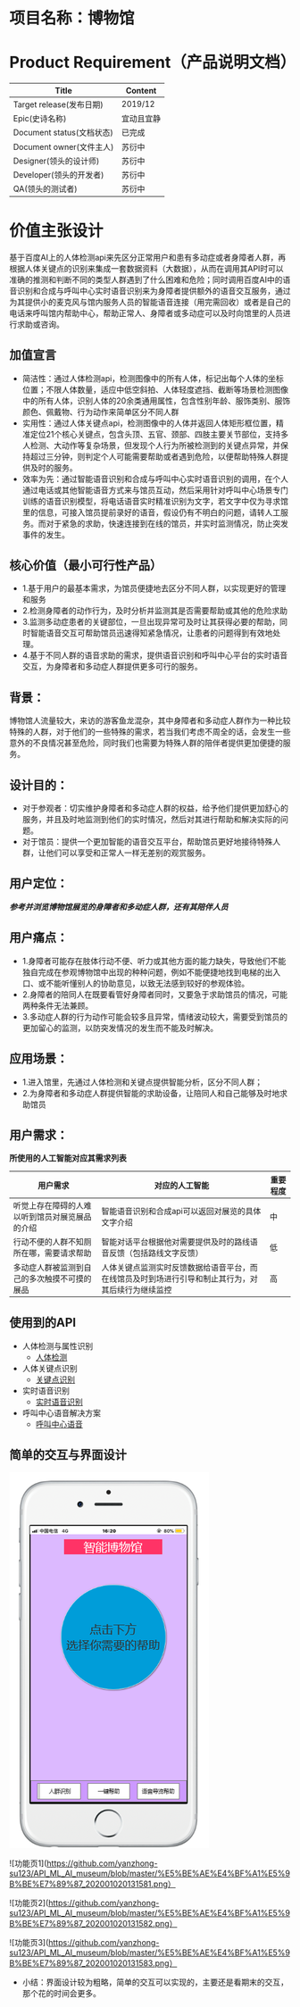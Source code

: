 # 项目名称：博物馆
# Product Requirement（产品说明文档）

| Title                     | Content |
| ------------------------- | ------- |
| Target release(发布日期)  | 2019/12 |
| Epic(史诗名称)            | 宜动且宜静  |
| Document status(文档状态) | 已完成  |
| Document owner(文件主人)  | 苏衍中 |
| Designer(领头的设计师)    | 苏衍中 |
| Developer(领头的开发者)   | 苏衍中 |
| QA(领头的测试者)          | 苏衍中 |

# 价值主张设计
   基于百度AI上的人体检测api来先区分正常用户和患有多动症或者身障者人群，再根据人体关键点的识别来集成一套数据资料（大数据），从而在调用其API时可以准确的推测和判断不同的类型人群遇到了什么困难和危险；同时调用百度AI中的语音识别和合成与呼叫中心实时语音识别来为身障者提供额外的语音交互服务，通过为其提供小的麦克风与馆内服务人员的智能语音连接（用完需回收）或者是自己的电话来呼叫馆内帮助中心，帮助正常人、身障者或多动症可以及时向馆里的人员进行求助或咨询。

## 加值宣言
- 简洁性：通过人体检测api，检测图像中的所有人体，标记出每个人体的坐标位置；不限人体数量，适应中低空斜拍、人体轻度遮挡、截断等场景检测图像中的所有人体，识别人体的20余类通用属性，包含性别年龄、服饰类别、服饰颜色、佩戴物、行为动作来简单区分不同人群
- 实用性：通过人体关键点api，检测图像中的人体并返回人体矩形框位置，精准定位21个核心关键点，包含头顶、五官、颈部、四肢主要关节部位，支持多人检测、大动作等复杂场景，但发现个人行为所被检测到的关键点异常，并保持超过三分钟，则判定个人可能需要帮助或者遇到危险，以便帮助特殊人群提供及时的服务。
- 效率为先：通过智能语音识别和合成与呼叫中心实时语音识别的调用，在个人通过电话或其他智能语音方式来与馆员互动，然后采用针对呼叫中心场景专门训练的语音识别模型，将电话语音实时精准识别为文字，若文字中仅为寻求馆里的信息，可接入馆员提前录好的语音，假设仍有不明白的问题，请转人工服务。而对于紧急的求助，快速连接到在线的馆员，并实时监测情况，防止突发事件的发生。   

## 核心价值（最小可行性产品）
- 1.基于用户的最基本需求，为馆员便捷地去区分不同人群，以实现更好的管理和服务
- 2.检测身障者的动作行为，及时分析并监测其是否需要帮助或其他的危险求助
- 3.监测多动症患者的关键部位，一旦出现异常可及时让其获得必要的帮助，同时智能语音交互可帮助馆员迅速得知紧急情况，让患者的问题得到有效地处理。
- 4.基于不同人群的语音求助的需求，提供语音识别和呼叫中心平台的实时语音交互，为身障者和多动症人群提供更多可行的服务。

## 背景：
博物馆人流量较大，来访的游客鱼龙混杂，其中身障者和多动症人群作为一种比较特殊的人群，对于他们的一些特殊的需求，若当我们考虑不周全的话，会发生一些意外的不良情况甚至危险，同时我们也需要为特殊人群的陪伴者提供更加便捷的服务。

## 设计目的：
- 对于参观者：切实维护身障者和多动症人群的权益，给予他们提供更加舒心的服务，并且及时地监测到他们的实时情况，然后对其进行帮助和解决实际的问题。
- 对于馆员：提供一个更加智能的语音交互平台，帮助馆员更好地接待特殊人群，让他们可以享受和正常人一样无差别的观赏服务。

## 用户定位：
***参考并浏览博物馆展览的身障者和多动症人群，还有其陪伴人员***

## 用户痛点：
- 1.身障者可能存在肢体行动不便、听力或其他方面的能力缺失，导致他们不能独自完成在参观博物馆中出现的种种问题，例如不能便捷地找到电梯的出入口、或不能听懂别人的协助意见，以致无法感到较好的参观体验。
- 2.身障者的陪同人在既要看管好身障者同时，又要急于求助馆员的情况，可能两种条件无法兼顾。
- 3.多动症人群的行为动作可能会较多且异常，情绪波动较大，需要受到馆员的更加留心的监测，以防突发情况的发生而不能及时解决。

## 应用场景：
- 1.进入馆里，先通过人体检测和关键点提供智能分析，区分不同人群；
- 2.为身障者和多动症人群提供智能的求助设备，让陪同人和自己能够及时地求助馆员

## 用户需求：
**所使用的人工智能对应其需求列表**

| 用户需求 | 对应的人工智能 | 重要程度 |
| ----- | ----- | ----- |
| 听觉上存在障碍的人难以听到馆员对展览展品的介绍	| 智能语音识别和合成api可以返回对展览的具体文字介绍 | 中 |
| 行动不便的人群不知厕所在哪，需要请求帮助	| 智能对话平台根据他对需要提供及时的路线语音反馈（包括路线文字反馈）| 低 |
| 多动症人群被监测到自己的多次触摸不可摸的展品 | 人体关键点监测实时反馈数据给语音平台，而在线馆员及时到场进行引导和制止其行为，对其后续行为继续监控 |高 |

## 使用到的API
- 人体检测与属性识别
    - [人体检测](https://ai.baidu.com/tech/body/attr)
- 人体关键点识别
    - [关键点识别](https://ai.baidu.com/tech/body/pose)
- 实时语音识别
    - [实时语音识别](https://ai.baidu.com/tech/speech/realtime_asr)
- 呼叫中心语音解决方案
    - [呼叫中心语音](https://ai.baidu.com/solution/bsic)
    
    
## 简单的交互与界面设计
![首页](https://github.com/yanzhong-su123/API_ML_AI_museum/blob/master/%E5%BE%AE%E4%BF%A1%E5%9B%BE%E7%89%87_20200102013158.png)

![功能页1](https://github.com/yanzhong-su123/API_ML_AI_museum/blob/master/%E5%BE%AE%E4%BF%A1%E5%9B%BE%E7%89%87_202001020131581.png）

![功能页2](https://github.com/yanzhong-su123/API_ML_AI_museum/blob/master/%E5%BE%AE%E4%BF%A1%E5%9B%BE%E7%89%87_202001020131582.png）

![功能页3](https://github.com/yanzhong-su123/API_ML_AI_museum/blob/master/%E5%BE%AE%E4%BF%A1%E5%9B%BE%E7%89%87_202001020131583.png）

- 小结：界面设计较为粗略，简单的交互可以实现的，主要还是看期末的交互，那个花的时间会更多。
